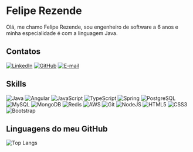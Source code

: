 # Felipe Rezende

Olá, me chamo Felipe Rezende, sou engenheiro de software a 6 anos e minha especialidade é com a linguagem Java.

## Contatos
[![LinkedIn](https://img.shields.io/badge/LinkedIn-000?style=for-the-badge&logo=linkedin&logoColor=D4AF37)](https://www.linkedin.com/in/devfeliperezende/)
[![GitHub](https://img.shields.io/badge/GitHub-000?style=for-the-badge&logo=github&logoColor=D4AF37)](https://github.com/DevFelipeRezende)
[![E-mail](https://img.shields.io/badge/-Email-000?style=for-the-badge&logo=microsoft-outlook&logoColor=D4AF37)](mailto:feliperezendedev@gmail.com)

## Skills

![Java](https://img.shields.io/badge/java-000.svg?style=for-the-badge&logo=openjdk&logoColor=D4AF37)
![Angular](https://img.shields.io/badge/Angular-000?style=for-the-badge&logo=angular&logoColor=D4AF37)
![JavaScript](https://img.shields.io/badge/JavaScript-000?style=for-the-badge&logo=javascript&logoColor=D4AF37)
![TypeScript](https://img.shields.io/badge/TypeScript-000?style=for-the-badge&logo=typescript&logoColor=D4AF37)
![Spring](https://img.shields.io/badge/spring-000.svg?style=for-the-badge&logo=spring&logoColor=D4AF37)
![PostgreSQL](https://img.shields.io/badge/PostgreSQL-000?style=for-the-badge&logo=postgresql&logoColor=D4AF37)
![MySQL](https://img.shields.io/badge/MySQL-000?style=for-the-badge&logo=mysql&logoColor=D4AF37)
![MongoDB](https://img.shields.io/badge/MongoDB-000.svg?style=for-the-badge&logo=mongodb&logoColor=D4AF37)
![Redis](https://img.shields.io/badge/redis-000.svg?style=for-the-badge&logo=redis&logoColor=D4AF37)
![AWS](https://img.shields.io/badge/AWS-000.svg?style=for-the-badge&logo=amazon-aws&logoColor=D4AF37)
![Git](https://img.shields.io/badge/GIT-000?style=for-the-badge&logo=git&logoColor=D4AF37)
![NodeJS](https://img.shields.io/badge/node.js-000?style=for-the-badge&logo=node.js&logoColor=D4AF37)
![HTML5](https://img.shields.io/badge/HTML5-000?style=for-the-badge&logo=html5&logoColor=D4AF37)
![CSS3](https://img.shields.io/badge/CSS3-000?style=for-the-badge&logo=css3&logoColor=D4AF37)
![Bootstrap](https://img.shields.io/badge/-boostrap-000?style=for-the-badge&logo=bootstrap&&logoColor=D4AF37)

## Linguagens do meu GitHub
![Top Langs](https://github-readme-stats-git-masterrstaa-rickstaa.vercel.app/api/top-langs/?username=DevFelipeRezende&layout=compact&bg_color=000&border_color=30A3DC&title_color=blue&text_color=FFF)
